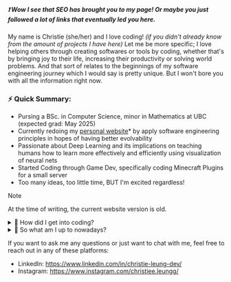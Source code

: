 ##### :exclamation: Wow I see that SEO has brought you to my page! Or maybe you just followed a lot of links that eventually led you here.</span></p>

My name is Christie (she/her) and I love coding! *(if you didn't already know from the amount of projects I have here)* Let me be more specific; I love helping others through creating softwares or tools by coding, whether that's by bringing joy to their life, increasing their productivity or solving world problems. And that sort of relates to the beginnings of my software engineering journey which I would say is pretty unique. But I won't bore you with all the information right now. 

### ⚡ Quick Summary:
- Pursing a BSc. in Computer Science, minor in Mathematics at UBC (expected grad: May 2025)
- Currently redoing my [personal website](http://christie.murphyshome.net/)* by apply software engineering principles in hopes of having better evolvability
- Passionate about Deep Learning and its implications on teaching humans how to learn more effectively and efficiently using visualization of neural nets
- Started Coding through Game Dev, specifically coding Minecraft Plugins for a small server
- Too many ideas, too little time, BUT I'm excited regardless!

> [!NOTE]
> At the time of writing, the current website version is old. 

<details>
  <summary>🌱 How did I get into coding?</summary>
  <br/>
Surprisingly *or maybe not surprisingly*, I didn't start by following the traditional path of taking courses in high school or university and eventually working my way up here. My inspirations started way back in Grade 5 when I first moved (*back*) to Canada. 

There was one person in my class that was very smart and always talked about getting "certificates" on learning a programming language, being able to do things like hacking (not seriously of course). Because of that, I also looked into programming and *for some reason*, chose to start with Ruby. To the little me, it seemed similar to english so I thought it was the easiest. It was also partly influenced by having the same name as one of the characters in my favourite cartoon *Jewelpet* at the time. If I remember correctly, I started learning using codecademy. 

HONESTLY, it led me nowhere. Eventually the concepts became tough to me and it seemed like I couldn't make anything out of it and as a kid, visible rewards were the thing we depended on. So unfortunately, I gave up... BUT that's not until I started playing Minecraft **ALOT** *(maybe a bit too much)*. Now I was the weird one out. While everyone is playing survival mode, I would be building houses and redstone contraptions in creative mode. I was also scared of all the mobs, *and maybe still am*. I also dabbled in alot of mods, having a world with more than 150+ mods. Then, one day I thought to myself, "hey wouldn't it be cool if I can make my own mods?". And that's how I started learning Java, again through codecademy first. This time, I had more success, creating basic projects like calculators, guess the english letter games... small things like that. Ngl, I was still not able to fully make a Minecraft mod at that time (this would be around Grade 6-7).

Then, I found a Harry Potter Minecraft Server, Knockturn, and this is where my journey really started to bloom. Luckily, this server was quite small so the community was quite tightly knit together. Because of this, I had the chance to talk to the owner of the server, who is also in charge of all the code that runs on the server. The reason why I stuck with this server out of all the more popular HP servers was the fact that they had a very unique spell-casting feature that made it feel immersive. Actually having to "swish" your wand by looking left right up down and diagonals. 

The real opportunity happened when the owner started this thing called "Dev Trainees" where she would accept around 10 people to "teach" programming to. Now, the way she taught was assigning us readings of a Java book and having us complete assignments which included around 10 questions with theoretical and practical concepts. She would then mark them and give us feedback. Quite honestly, she gave up after maybe 2-3 lessons and offloaded some of the management to me. So now, I would be the one reading ahead and designing questions and marking questions of the rest. This didn't last long because the others became bored or found it difficult to understand harder concepts. I was really the only one that stuck around after that. With this, I ended up taking up projects such as creating plugins for magical objects like the Weasley Clock, or having a fashion shop that enabled users to purchase Harry Potter fashion items (house hats, house scarves, small magical creatures, etc) in a chest-storage like popup inside Minecraft. 

I have to say, there was a HUGE learning curve when I started these projects. I remember one night, sitting in bed and trying to get this one little thing to work. It was one of my most memorable experiences in all my coding journey. I coded until I saw glimpse of light coming from my window. But the thing was, I was so excited that I didn't even feel tired. I completely lost track of time and it was as if time stopped in that moment. It still feels magical to me nowadays and is probably how I knew, coding is something I must do.

</details>

<details>
  <summary>
    🤔 So what am I up to nowadays?
  </summary>
  <br />
  Currently, I'm pursuing a Bachelors of Science at UBC, majoring in Computer Science *yes very surprising* and a minor in Mathematics. 

Now within Computer Science, the thing that gets my blood boiling the most is talking about Deep Learning. The way neural network mimic neurons in our brain fascinates me and this led me to wonder how accurately can we actually mimic a brain. Within the neuroscience community, there is still much to be explored and we don't know everything about our brains yet but that's a topic for another time. What I want to do with deep learning, is do something called meta-learning I believe. I want to use a neural network to train an model to learn, then unpack the nodes within the net to see HOW it learnt *so basically visualization of a neural network*. This can then translate to how us humans can learn most effectively and efficiently. Now this is just an idea for now but it is what I'm working up towards. So what am I actually doing now?

#### 😄 Realistically
Recently, I became very interested in software engineering principles and finally realized the importance and usefulness of it. So I'm applying these principles to see how I can make my personal website better, while also redesigning the entire page *again*. BUT, the goal is to use these principles to make it more evolvable so I don't have to scrap the entire website again and build it from scratch. On my website, I plan to run a blog and also incorporate mini games that can be played on the website so I am also looking into developing APIs to have these systems be more independent. 

At the time of writing this, my website is still using the old version since I'm on the stage of planning the structure and using UML diagrams and state diagrams *for once*. Since it is my first time applying these concepts on a real project, it might take me a while until touching the code. But feel free to check out my page and track my progress here: http://christie.murphyshome.net/
</details>

If you want to ask me any questions or just want to chat with me, feel free to reach out in any of these platforms:
- LinkedIn: https://www.linkedin.com/in/christie-leung-dev/
- Instagram: https://www.instagram.com/christiee.leungg/

<!--
**Christie-Leung/Christie-Leung** is a ✨ _special_ ✨ repository because its `README.md` (this file) appears on your GitHub profile.

Here are some ideas to get you started:

- 🔭 I’m currently working on ...
- 🌱 I’m currently learning ...
- 👯 I’m looking to collaborate on ...
- 🤔 I’m looking for help with ...
- 💬 Ask me about ...
- 📫 How to reach me: ...
- 😄 Pronouns: ...
- ⚡ Fun fact: ...
-->

